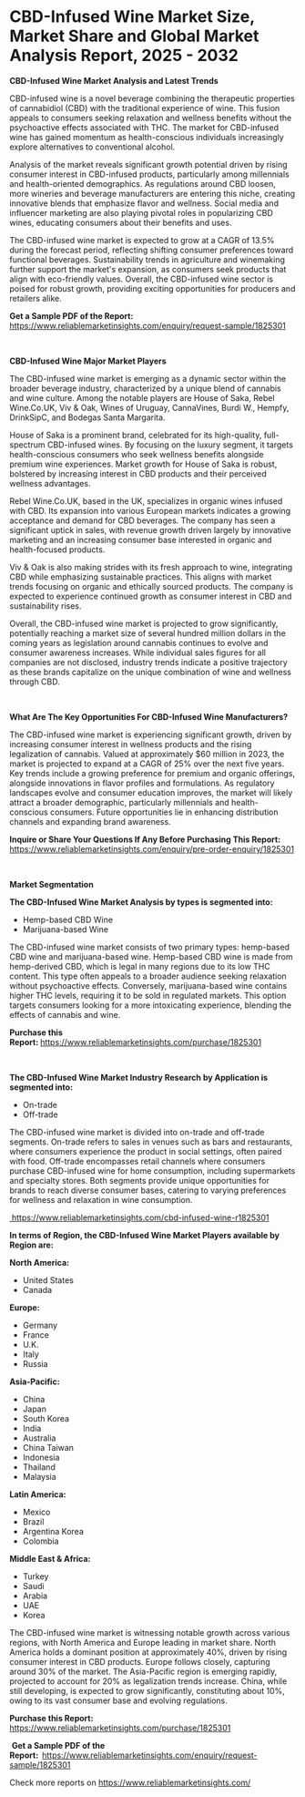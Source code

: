 <p><h1>CBD-Infused Wine Market Size, Market Share and Global Market Analysis Report, 2025 - 2032</h1></p><p><strong>CBD-Infused Wine Market Analysis and Latest Trends</strong></p>
<p><p>CBD-infused wine is a novel beverage combining the therapeutic properties of cannabidiol (CBD) with the traditional experience of wine. This fusion appeals to consumers seeking relaxation and wellness benefits without the psychoactive effects associated with THC. The market for CBD-infused wine has gained momentum as health-conscious individuals increasingly explore alternatives to conventional alcohol.</p><p>Analysis of the market reveals significant growth potential driven by rising consumer interest in CBD-infused products, particularly among millennials and health-oriented demographics. As regulations around CBD loosen, more wineries and beverage manufacturers are entering this niche, creating innovative blends that emphasize flavor and wellness. Social media and influencer marketing are also playing pivotal roles in popularizing CBD wines, educating consumers about their benefits and uses.</p><p>The CBD-infused wine market is expected to grow at a CAGR of 13.5% during the forecast period, reflecting shifting consumer preferences toward functional beverages. Sustainability trends in agriculture and winemaking further support the market's expansion, as consumers seek products that align with eco-friendly values. Overall, the CBD-infused wine sector is poised for robust growth, providing exciting opportunities for producers and retailers alike.</p></p>
<p><strong>Get a Sample PDF of the Report:&nbsp;</strong> <a href="https://www.reliablemarketinsights.com/enquiry/request-sample/1825301?utm_campaign=1938&utm_medium=2&utm_source=Github&utm_content=ia&utm_term=15022025&utm_id=cbd-infused-wine">https://www.reliablemarketinsights.com/enquiry/request-sample/1825301</a></p>
<p>&nbsp;</p>
<p><strong>CBD-Infused Wine Major Market Players</strong></p>
<p><p>The CBD-infused wine market is emerging as a dynamic sector within the broader beverage industry, characterized by a unique blend of cannabis and wine culture. Among the notable players are House of Saka, Rebel Wine.Co.UK, Viv & Oak, Wines of Uruguay, CannaVines, Burdi W., Hempfy, DrinkSipC, and Bodegas Santa Margarita.</p><p>House of Saka is a prominent brand, celebrated for its high-quality, full-spectrum CBD-infused wines. By focusing on the luxury segment, it targets health-conscious consumers who seek wellness benefits alongside premium wine experiences. Market growth for House of Saka is robust, bolstered by increasing interest in CBD products and their perceived wellness advantages.</p><p>Rebel Wine.Co.UK, based in the UK, specializes in organic wines infused with CBD. Its expansion into various European markets indicates a growing acceptance and demand for CBD beverages. The company has seen a significant uptick in sales, with revenue growth driven largely by innovative marketing and an increasing consumer base interested in organic and health-focused products.</p><p>Viv & Oak is also making strides with its fresh approach to wine, integrating CBD while emphasizing sustainable practices. This aligns with market trends focusing on organic and ethically sourced products. The company is expected to experience continued growth as consumer interest in CBD and sustainability rises.</p><p>Overall, the CBD-infused wine market is projected to grow significantly, potentially reaching a market size of several hundred million dollars in the coming years as legislation around cannabis continues to evolve and consumer awareness increases. While individual sales figures for all companies are not disclosed, industry trends indicate a positive trajectory as these brands capitalize on the unique combination of wine and wellness through CBD.</p></p>
<p>&nbsp;</p>
<p><strong>What Are The Key Opportunities For CBD-Infused Wine Manufacturers?</strong></p>
<p><p>The CBD-infused wine market is experiencing significant growth, driven by increasing consumer interest in wellness products and the rising legalization of cannabis. Valued at approximately $60 million in 2023, the market is projected to expand at a CAGR of 25% over the next five years. Key trends include a growing preference for premium and organic offerings, alongside innovations in flavor profiles and formulations. As regulatory landscapes evolve and consumer education improves, the market will likely attract a broader demographic, particularly millennials and health-conscious consumers. Future opportunities lie in enhancing distribution channels and expanding brand awareness.</p></p>
<p><strong>Inquire or Share Your Questions If Any Before Purchasing This Report:</strong> <a href="https://www.reliablemarketinsights.com/enquiry/pre-order-enquiry/1825301?utm_campaign=1938&utm_medium=2&utm_source=Github&utm_content=ia&utm_term=15022025&utm_id=cbd-infused-wine">https://www.reliablemarketinsights.com/enquiry/pre-order-enquiry/1825301</a></p>
<p>&nbsp;</p>
<p><strong>Market Segmentation</strong></p>
<p><strong>The CBD-Infused Wine Market Analysis by types is segmented into:</strong></p>
<p><ul><li>Hemp-based CBD Wine</li><li>Marijuana-based Wine</li></ul></p>
<p><p>The CBD-infused wine market consists of two primary types: hemp-based CBD wine and marijuana-based wine. Hemp-based CBD wine is made from hemp-derived CBD, which is legal in many regions due to its low THC content. This type often appeals to a broader audience seeking relaxation without psychoactive effects. Conversely, marijuana-based wine contains higher THC levels, requiring it to be sold in regulated markets. This option targets consumers looking for a more intoxicating experience, blending the effects of cannabis and wine.</p></p>
<p><strong>Purchase this Report:&nbsp;</strong><a href="https://www.reliablemarketinsights.com/purchase/1825301?utm_campaign=1938&utm_medium=2&utm_source=Github&utm_content=ia&utm_term=15022025&utm_id=cbd-infused-wine">https://www.reliablemarketinsights.com/purchase/1825301</a></p>
<p>&nbsp;</p>
<p><strong>The CBD-Infused Wine Market Industry Research by Application is segmented into:</strong></p>
<p><ul><li>On-trade</li><li>Off-trade</li></ul></p>
<p><p>The CBD-infused wine market is divided into on-trade and off-trade segments. On-trade refers to sales in venues such as bars and restaurants, where consumers experience the product in social settings, often paired with food. Off-trade encompasses retail channels where consumers purchase CBD-infused wine for home consumption, including supermarkets and specialty stores. Both segments provide unique opportunities for brands to reach diverse consumer bases, catering to varying preferences for wellness and relaxation in wine consumption.</p></p>
<p><a href="https://www.reliablemarketinsights.com/cbd-infused-wine-r1825301?utm_campaign=1938&utm_medium=2&utm_source=Github&utm_content=ia&utm_term=15022025&utm_id=cbd-infused-wine">&nbsp;https://www.reliablemarketinsights.com/cbd-infused-wine-r1825301</a></p>
<p><strong>In terms of Region, the CBD-Infused Wine Market Players available by Region are:</strong></p>
<p>
    <p> <strong> North America: </strong>
        <ul>
            <li>United States</li>
            <li>Canada</li>
        </ul>
        </p> 
    <p> <strong> Europe: </strong>
        <ul>
            <li>Germany</li>
            <li>France</li>
            <li>U.K.</li>
            <li>Italy</li>
            <li>Russia</li>
        </ul>
        </p> 
    <p> <strong> Asia-Pacific: </strong>
        <ul>
            <li>China</li>
            <li>Japan</li>
            <li>South Korea</li>
            <li>India</li>
            <li>Australia</li>
            <li>China Taiwan</li>
            <li>Indonesia</li>
            <li>Thailand</li>
            <li>Malaysia</li>
        </ul>
        </p> 
    <p> <strong> Latin America: </strong>
        <ul>
            <li>Mexico</li>
            <li>Brazil</li>
            <li>Argentina Korea</li>
            <li>Colombia</li>
        </ul>
        </p> 
    <p> <strong> Middle East & Africa: </strong>
        <ul>
            <li>Turkey</li>
            <li>Saudi</li>
            <li>Arabia</li>
            <li>UAE</li>
            <li>Korea</li>
        </ul>
    </p>
    </p>
<p><p>The CBD-infused wine market is witnessing notable growth across various regions, with North America and Europe leading in market share. North America holds a dominant position at approximately 40%, driven by rising consumer interest in CBD products. Europe follows closely, capturing around 30% of the market. The Asia-Pacific region is emerging rapidly, projected to account for 20% as legalization trends increase. China, while still developing, is expected to grow significantly, constituting about 10%, owing to its vast consumer base and evolving regulations.</p></p>
<p><strong>Purchase this Report: </strong><a href="https://www.reliablemarketinsights.com/purchase/1825301?utm_campaign=1938&utm_medium=2&utm_source=Github&utm_content=ia&utm_term=15022025&utm_id=cbd-infused-wine">https://www.reliablemarketinsights.com/purchase/1825301</a></p>
<p>&nbsp;<strong>Get a Sample PDF of the Report:&nbsp;&nbsp;</strong><a href="https://www.reliablemarketinsights.com/enquiry/request-sample/1825301?utm_campaign=1938&utm_medium=2&utm_source=Github&utm_content=ia&utm_term=15022025&utm_id=cbd-infused-wine">https://www.reliablemarketinsights.com/enquiry/request-sample/1825301</a></p>
<p><strong></strong></p>
<p>Check more reports on <a href="https://www.reliablemarketinsights.com/?utm_campaign=1938&utm_medium=2&utm_source=Github&utm_content=ia&utm_term=15022025&utm_id=cbd-infused-wine">https://www.reliablemarketinsights.com/</a></p>